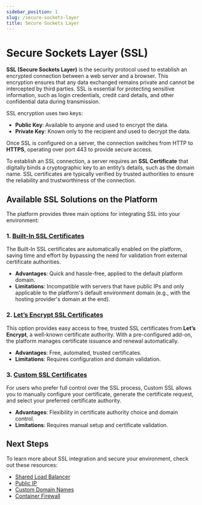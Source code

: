 ```yaml
---
sidebar_position: 1
slug: /secure-sockets-layer
title: Secure Sockets Layer
---
```

# Secure Sockets Layer (SSL)

**SSL (Secure Sockets Layer)** is the security protocol used to establish an encrypted connection between a web server and a browser. This encryption ensures that any data exchanged remains private and cannot be intercepted by third parties. SSL is essential for protecting sensitive information, such as login credentials, credit card details, and other confidential data during transmission.

SSL encryption uses two keys:
- **Public Key**: Available to anyone and used to encrypt the data.
- **Private Key**: Known only to the recipient and used to decrypt the data.

Once SSL is configured on a server, the connection switches from HTTP to **HTTPS**, operating over port 443 to provide secure access.

To establish an SSL connection, a server requires an **SSL Certificate** that digitally binds a cryptographic key to an entity’s details, such as the domain name. SSL certificates are typically verified by trusted authorities to ensure the reliability and trustworthiness of the connection.

## Available SSL Solutions on the Platform

The platform provides three main options for integrating SSL into your environment:

### 1. [Built-In SSL Certificates](<https://docs.dewacloud.com/docs/built-in-ssl>)
The Built-In SSL certificates are automatically enabled on the platform, saving time and effort by bypassing the need for validation from external certificate authorities.

- **Advantages**: Quick and hassle-free, applied to the default platform domain.
- **Limitations**: Incompatible with servers that have public IPs and only applicable to the platform's default environment domain (e.g., with the hosting provider's domain at the end).

### 2. [Let’s Encrypt SSL Certificates](<https://www.virtuozzo.com/company/blog/free-ssl-certificates-with-lets-encrypt/>)
This option provides easy access to free, trusted SSL certificates from **Let’s Encrypt**, a well-known certificate authority. With a pre-configured add-on, the platform manages certificate issuance and renewal automatically.

- **Advantages**: Free, automated, trusted certificates.
- **Limitations**: Requires configuration and domain validation.

### 3. [Custom SSL Certificates](<https://docs.dewacloud.com/docs/custom-ssl>)
For users who prefer full control over the SSL process, Custom SSL allows you to manually configure your certificate, generate the certificate request, and select your preferred certificate authority.

- **Advantages**: Flexibility in certificate authority choice and domain control.
- **Limitations**: Requires manual setup and certificate validation.

## Next Steps
To learn more about SSL integration and secure your environment, check out these resources:
- [Shared Load Balancer](<https://docs.dewacloud.com/docs/shared-load-balancer/>)
- [Public IP](<https://docs.dewacloud.com/docs/public-ip/>)
- [Custom Domain Names](<https://docs.dewacloud.com/docs/custom-domains/>)
- [Container Firewall](<https://docs.dewacloud.com/docs/custom-firewall/>)